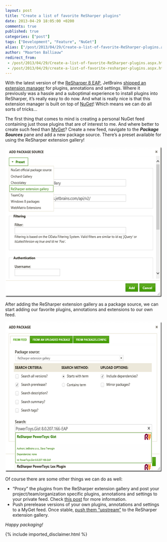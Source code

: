 ```yaml
---
layout: post
title: "Create a list of favorite ReSharper plugins"
date: 2013-04-29 18:05:00 +0200
comments: true
published: true
categories: ["post"]
tags: ["Development", "Feature", "NuGet"]
alias: ["/post/2013/04/29/Create-a-list-of-favorite-ReSharper-plugins.aspx", "/post/2013/04/29/create-a-list-of-favorite-resharper-plugins.aspx"]
author: "Maarten Balliauw"
redirect_from:
 - /post/2013/04/29/Create-a-list-of-favorite-ReSharper-plugins.aspx.html
 - /post/2013/04/29/create-a-list-of-favorite-resharper-plugins.aspx.html
---
```


<p>With the latest version of the <a href="http://confluence.jetbrains.com/display/ReSharper/ReSharper+8+EAP">ReSharper 8 EAP</a>, JetBrains <a href="http://blogs.jetbrains.com/dotnet/2013/04/new-features-in-the-latest-resharper-8-ea/">shipped an extension manager</a> for plugins, annotations and settings. Where it previously was a hassle and a suboptimal experience to install plugins into ReSharper, it&rsquo;s really easy to do now. And what is really nice is that this extension manager is built on top of <a href="http://www.nuget.org">NuGet</a>! Which means we can do all sorts of tricks&hellip;</p>
<p>The first thing that comes to mind is creating a personal NuGet feed containing just those plugins that are of interest to me. And where better to create such feed than <a href="http://www.myget.org">MyGet</a>? Create a new feed, navigate to the <strong><em>Package Sources</em></strong> pane and add a new package source. There&rsquo;s a preset available for using the ReSharper extension gallery!</p>
<p><a href="/images/image_thumb%5B1%5D.png"><img style="background-image: none; float: none; padding-top: 0px; padding-left: 0px; margin-left: auto; display: block; padding-right: 0px; margin-right: auto; border-width: 0px;" title="image_thumb[1]" src="/images/image_thumb%5B1%5D_thumb.png" alt="image_thumb[1]" width="573" height="484" border="0" /></a></p>
<p>After adding the ReSharper extension gallery as a package source, we can start adding our favorite plugins, annotations and extensions to our own feed.</p>
<p><a href="/images/image_thumb%5B3%5D.png"><img style="background-image: none; float: none; padding-top: 0px; padding-left: 0px; margin-left: auto; display: block; padding-right: 0px; margin-right: auto; border-width: 0px;" title="image_thumb[3]" src="/images/image_thumb%5B3%5D_thumb.png" alt="image_thumb[3]" width="624" height="484" border="0" /></a></p>
<p>Of course there are some other things we can do as well:</p>
<ul>
<li>&ldquo;Proxy&rdquo; the plugins from the ReSharper extension gallery and post your project/team/organization specific plugins, annotations and settings to your private feed. Check <a href="/post/2013/03/04/Package-sources-feature-out-of-beta.aspx">this post</a> for more information.</li>
<li>Push prerelease versions of your own plugins, annotations and settings to a MyGet feed. Once stable, <a href="/post/2012/11/21/How-I-push-GoogleAnalyticsTracker-to-NuGet.aspx">push them &ldquo;upstream&rdquo;</a> to the ReSharper extension gallery.</li>
</ul>
<p><em>Happy packaging!</em></p>

{% include imported_disclaimer.html %}

